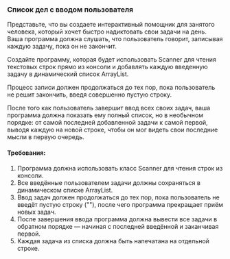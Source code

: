 
### Список дел с вводом пользователя

Представьте, что вы создаете интерактивный помощник для занятого человека, который хочет быстро надиктовать свои задачи на день. Ваша программа должна слушать, что пользователь говорит, записывая каждую задачу, пока он не закончит.

Создайте программу, которая будет использовать Scanner для чтения текстовых строк прямо из консоли и добавлять каждую введенную задачу в динамический список ArrayList<String>.

Процесс записи должен продолжаться до тех пор, пока пользователь не решит закончить, введя совершенно пустую строку.

После того как пользователь завершит ввод всех своих задач, ваша программа должна показать ему полный список, но в необычном порядке: от самой последней добавленной задачи к самой первой, выводя каждую на новой строке, чтобы он мог видеть свои последние мысли в первую очередь.

#### Требования:
1. Программа должна использовать класс Scanner для чтения строк из консоли.
2. Все введённые пользователем задачи должны сохраняться в динамическом списке ArrayList<String>.
3. Ввод задач должен продолжаться до тех пор, пока пользователь не введёт пустую строку (""), после чего программа прекращает приём новых задач.
4. После завершения ввода программа должна вывести все задачи в обратном порядке — начиная с последней введённой и заканчивая первой.
5. Каждая задача из списка должна быть напечатана на отдельной строке.